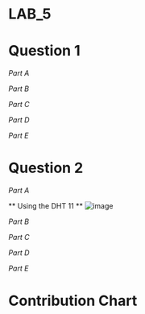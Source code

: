 # LAB_5


# Question 1

_Part A_

_Part B_

_Part C_

_Part D_

_Part E_


# Question 2

_Part A_

** Using the DHT 11 **
![image](https://user-images.githubusercontent.com/98931471/202036233-b93adb40-43b8-4371-be64-c97a3258d5fc.png)

_Part B_

_Part C_

_Part D_

_Part E_

# Contribution Chart

